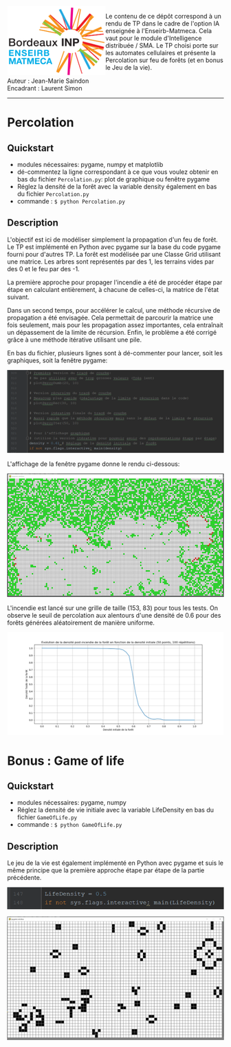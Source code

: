 <img align="left" height="160" src=img/logotrans.png>

Le contenu de ce dépôt correspond à un rendu de TP dans le cadre de l'option IA enseignée à l'Enseirb-Matmeca. Cela vaut pour le module d'Intelligence distribuée / SMA. Le TP choisi porte sur les automates cellulaires et présente la Percolation sur feu de forêts (et en bonus le Jeu de la vie).   

Auteur : Jean-Marie Saindon      
Encadrant : Laurent Simon   

---

# Percolation

## Quickstart
- modules nécessaires: pygame, numpy et matplotlib
- dé-commentez la ligne correspondant à ce que vous voulez obtenir en bas du fichier `Percolation.py`: plot de graphique ou fenêtre pygame
- Réglez la densité de la forêt avec la variable density également en bas du fichier `Percolation.py`
- commande : `$ python Percolation.py`

## Description
L'objectif est ici de modéliser simplement la propagation d'un feu de forêt.
Le TP est implémenté en Python avec pygame sur la base du code pygame fourni pour d'autres TP.
La forêt est modélisée par une Classe Grid utilisant une matrice.
Les arbres sont représentés par des 1, les terrains vides par des 0 et le feu par des -1.

La première approche pour propager l'incendie a été de procéder étape par étape en calculant entièrement, à chacune de celles-ci, la matrice de l'état suivant.

Dans un second temps, pour accélérer le calcul, une méthode récursive de propagation a été envisagée. Cela permettait de parcourir la matrice une fois seulement, mais pour les propagation assez importantes, cela entraînait un dépassement de la limite de récursion.
Enfin, le problème a été corrigé grâce à une méthode itérative utilisant une pile.

En bas du fichier, plusieurs lignes sont à dé-commenter pour lancer, soit les graphiques, soit la fenêtre pygame:

<p align="center">
  <img src=img/PercoCode.PNG>
</p>

L'affichage de la fenêtre pygame donne le rendu ci-dessous:

<p align="center">
  <img width="650" src=img/Perco.PNG>
</p>

L'incendie est lancé sur une grille de taille (153, 83) pour tous les tests. On observe le seuil de percolation aux alentours d'une densité de 0.6 pour des forêts générées aléatoirement de manière uniforme. 

<p align="center">
  <img src=img/graph_50_100_2.png>
</p>



# Bonus : Game of life

## Quickstart

- modules nécessaires: pygame, numpy
- Réglez la densité de vie initiale avec la variable LifeDensity en bas du fichier `GameOfLife.py`
- commande : `$ python GameOfLife.py`

## Description
Le jeu de la vie est également implémenté en Python avec pygame et suis le même principe que la première approche étape par étape de la partie précédente.


<p align="center">
  <img src=img/GameOfLifeCode.PNG>
</p>

<p align="center">
  <img width="650" src=img/GameOfLife.PNG>
</p>


